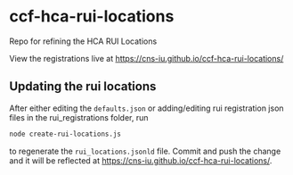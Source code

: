 # ccf-hca-rui-locations
Repo for refining the HCA RUI Locations

View the registrations live at <https://cns-iu.github.io/ccf-hca-rui-locations/>

## Updating the rui locations

After either editing the `defaults.json` or adding/editing rui registration json files in the rui_registrations folder, run

```bash
node create-rui-locations.js
```

to regenerate the `rui_locations.jsonld` file. Commit and push the change and it will be reflected at <https://cns-iu.github.io/ccf-hca-rui-locations/>.
